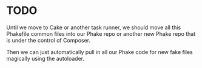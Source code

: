 # TODO

Until we move to Cake or another task runner, we should move all this Phakefile common files into our Phake repo or another new Phake repo that is under the control of Composer.

Then we can just automatically pull in all our Phake code for new fake files magically using the autoloader.